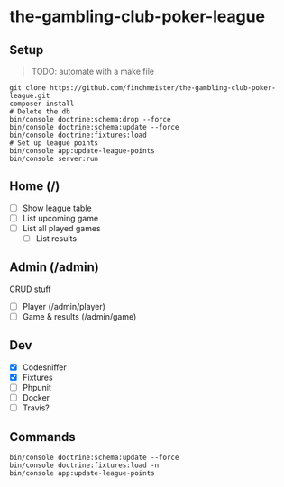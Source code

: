 # the-gambling-club-poker-league

## Setup
> TODO: automate with a make file

```
git clone https://github.com/finchmeister/the-gambling-club-poker-league.git
composer install
# Delete the db 
bin/console doctrine:schema:drop --force
bin/console doctrine:schema:update --force
bin/console doctrine:fixtures:load
# Set up league points
bin/console app:update-league-points
bin/console server:run 
```

## Home (/)
- [ ] Show league table
- [ ] List upcoming game
- [ ] List all played games
    - [ ] List results

## Admin (/admin)
CRUD stuff
- [ ] Player (/admin/player)
- [ ] Game & results (/admin/game)

## Dev
- [x] Codesniffer
- [x] Fixtures
- [ ] Phpunit
- [ ] Docker
- [ ] Travis?

## Commands

```
bin/console doctrine:schema:update --force
bin/console doctrine:fixtures:load -n
bin/console app:update-league-points
```
